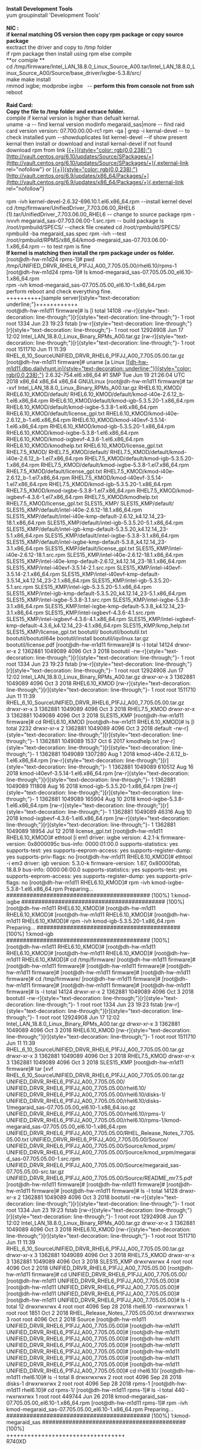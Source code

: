 **Install Development Tools**\
yum groupinstall \'Development Tools\'\
\
**NIC :**\
**if kernal matching OS version then copy rpm package or copy source
package**\
exctract the driver and copy to /tmp folder\
if rpm package then install using rpm else compile\
**or comiple **\
cd /tmp/firmware/Intel_LAN_18.8.0_Linux_Source_A00.tar/Intel_LAN_18.8.0_Linux_Source_A00/Source/base_driver/ixgbe-5.3.8/src/\
make make install\
rmmod ixgbe; modprobe ixgbe   -- **perform this from console not from
ssh**\
reboot \
\
**Raid Card:**\
**Copy the file to /tmp folder and extrace folder.**\
compile if kernal version is higher than defualt kernal.\
uname -a -- find kernal version modinfo megaraid_sas\|more -- find raid
card version version: 07.700.00.00-rc1 rpm -qa \| grep -i kernal-devel
-- to check installed yum \--showduplicates list kernel-devel \--if show
present kernal then install or download and install kernal-devel if not
found download rpm from
link [[{+}]{style="color: rgb(0,0,238);"}](http://vault.centos.org/6.10/updates/Source/SPackages/)[http://vault.centos.org/6.10/updates/Source/SPackages/+](http://vault.centos.org/6.10/updates/Source/SPackages/+){.external-link
rel="nofollow"} or [[{+}]{style="color: rgb(0,0,238);"}](http://vault.centos.org/6.9/updates/x86_64/Packages/)[http://vault.centos.org/6.9/updates/x86_64/Packages/+](http://vault.centos.org/6.9/updates/x86_64/Packages/+){.external-link
rel="nofollow"} \
\
rpm -ivh kernel-devel-2.6.32-696.10.1.el6.x86_64.rpm \--install kernel
devel cd /tmp/firmware/UnifiedDriver_7.703.06.00_RHEL6
(1).tar/UnifiedDriver_7.703.06.00_RHEL6 -- change to source package rpm
-ivvvh megaraid_sas-07.703.06.00-1.src.rpm -- build package ls
/root/rpmbuild/SPECS/ \--check file created cd /root/rpmbuild/SPECS/
rpmbuild -ba megaraid_sas.spec rpm -ivh \--test
/root/rpmbuild/RPMS/x86_64/kmod-megaraid_sas-07.703.06.00-1.x86_64.rpm
-- to test rpm is fine\
**If kernel is matching then install the rpm package under os folder.**\
\[root@dh-hw-m1d24 rpms-1\]# pwd
/tmp/UNIFIED_DRVR_RHEL6_P1FJJ_A00_7.705.05.00/rhel6.10/rpms-1
\[root@dh-hw-m1d24 rpms-1\]# ls
kmod-megaraid_sas-07.705.05.00_el6.10-1.x86_64.rpm\
rpm -ivh kmod-megaraid_sas-07.705.05.00_el6.10-1.x86_64.rpm\
perform reboot and check everything fine.\
++++++++++[sample
server]{style="text-decoration: underline;"}++++++++++++\
root@dh-hw-m1d11 firmware\]# ls [l total 14108
-rw-r]{style="text-decoration: line-through;"}[r]{style="text-decoration: line-through;"}-
1 root root 1334 Jun 23 19:23 fstab
[rw-r]{style="text-decoration: line-through;"}[r]{style="text-decoration: line-through;"}-
1 root root 12924908 Jun 17 12:02
Intel_LAN_18.8.0_Linux_Binary_RPMs_A00.tar.gz
[rw-r]{style="text-decoration: line-through;"}[r]{style="text-decoration: line-through;"}-
1 root root 1511710 Jun 11 11:39
RHEL_6_10_SourceUNIFIED_DRVR_RHEL6_P1FJJ_A00_7.705.05.00.tar.gz
\[root@dh-hw-m1d11 firmware\]# uname [a Linux
[[[dh-hw-m1d11.dbp.dailyhunt.in]{style="text-decoration: underline;"}]{style="color: rgb(0,0,238);"}](http://dh-hw-m1d11.dbp.dailyhunt.in)
2.6.32-754.el6.x86_64 #1 SMP Tue Jun 19 21:26:04 UTC 2018 x86_64 x86_64
x86_64 GNU/Linux \[root@dh-hw-m1d11 firmware\]# tar -xvf
Intel_LAN_18.8.0_Linux_Binary_RPMs_A00.tar.gz RHEL6.10_KMOD/
RHEL6.10_KMOD/default/
RHEL6.10_KMOD/default/kmod-i40e-2.6.12_b-1.el6.x86_64.rpm
RHEL6.10_KMOD/default/kmod-igb-5.3.5.20-1.x86_64.rpm
RHEL6.10_KMOD/default/kmod-ixgbe-5.3.8-1.el6.x86_64.rpm
RHEL6.10_KMOD/default/license_gpl.txt
RHEL6.10_KMOD/kmod-i40e-2.6.12_b-1.el6.x86_64.rpm
RHEL6.10_KMOD/kmod-i40evf-3.5.14-1.el6.x86_64.rpm
RHEL6.10_KMOD/kmod-igb-5.3.5.20-1.x86_64.rpm
RHEL6.10_KMOD/kmod-ixgbe-5.3.8-1.el6.x86_64.rpm
RHEL6.10_KMOD/kmod-ixgbevf-4.3.6-1.el6.x86_64.rpm
RHEL6.10_KMOD/kmodhelp.txt RHEL6.10_KMOD/license_gpl.txt RHEL7.5_KMOD/
RHEL7.5_KMOD/default/
RHEL7.5_KMOD/default/kmod-i40e-2.6.12_b-1.el7.x86_64.rpm
RHEL7.5_KMOD/default/kmod-igb-5.3.5.20-1.x86_64.rpm
RHEL7.5_KMOD/default/kmod-ixgbe-5.3.8-1.el7.x86_64.rpm
RHEL7.5_KMOD/default/license_gpl.txt
RHEL7.5_KMOD/kmod-i40e-2.6.12_b-1.el7.x86_64.rpm
RHEL7.5_KMOD/kmod-i40evf-3.5.14-1.el7.x86_64.rpm
RHEL7.5_KMOD/kmod-igb-5.3.5.20-1.x86_64.rpm
RHEL7.5_KMOD/kmod-ixgbe-5.3.8-1.el7.x86_64.rpm
RHEL7.5_KMOD/kmod-ixgbevf-4.3.6-1.el7.x86_64.rpm
RHEL7.5_KMOD/kmodhelp.txt RHEL7.5_KMOD/license_gpl.txt SLES15_KMP/
SLES15_KMP/default/ SLES15_KMP/default/intel-i40e-2.6.12-18.1.x86_64.rpm
SLES15_KMP/default/intel-i40e-kmp-default-2.6.12_k4.12.14_23-18.1.x86_64.rpm
SLES15_KMP/default/intel-igb-5.3.5.20-5.1.x86_64.rpm
SLES15_KMP/default/intel-igb-kmp-default-5.3.5.20_k4.12.14_23-5.1.x86_64.rpm
SLES15_KMP/default/intel-ixgbe-5.3.8-3.1.x86_64.rpm
SLES15_KMP/default/intel-ixgbe-kmp-default-5.3.8_k4.12.14_23-3.1.x86_64.rpm
SLES15_KMP/default/license_gpl.txt
SLES15_KMP/intel-i40e-2.6.12-18.1.src.rpm
SLES15_KMP/intel-i40e-2.6.12-18.1.x86_64.rpm
SLES15_KMP/intel-i40e-kmp-default-2.6.12_k4.12.14_23-18.1.x86_64.rpm
SLES15_KMP/intel-i40evf-3.5.14-2.1.src.rpm
SLES15_KMP/intel-i40evf-3.5.14-2.1.x86_64.rpm
SLES15_KMP/intel-i40evf-kmp-default-3.5.14_k4.12.14_23-2.1.x86_64.rpm
SLES15_KMP/intel-igb-5.3.5.20-5.1.src.rpm
SLES15_KMP/intel-igb-5.3.5.20-5.1.x86_64.rpm
SLES15_KMP/intel-igb-kmp-default-5.3.5.20_k4.12.14_23-5.1.x86_64.rpm
SLES15_KMP/intel-ixgbe-5.3.8-3.1.src.rpm
SLES15_KMP/intel-ixgbe-5.3.8-3.1.x86_64.rpm
SLES15_KMP/intel-ixgbe-kmp-default-5.3.8_k4.12.14_23-3.1.x86_64.rpm
SLES15_KMP/intel-ixgbevf-4.3.6-4.1.src.rpm
SLES15_KMP/intel-ixgbevf-4.3.6-4.1.x86_64.rpm
SLES15_KMP/intel-ixgbevf-kmp-default-4.3.6_k4.12.14_23-4.1.x86_64.rpm
SLES15_KMP/kmp_help.txt SLES15_KMP/license_gpl.txt bootutil/
bootutil/bootutil.txt bootutil/bootutil64e bootutil/install
bootutil/iqvlinux.tar.gz bootutil/license.pdf \[root@dh-hw-m1d11
firmware\]# ls -l total 14124 drwxr-xr-x 2 1362881 1049089 4096 Oct 3
2018 bootutil
-rw-r]{style="text-decoration: line-through;"}[r]{style="text-decoration: line-through;"}-
1 root root 1334 Jun 23 19:23 fstab
[rw-r]{style="text-decoration: line-through;"}[r]{style="text-decoration: line-through;"}-
1 root root 12924908 Jun 17 12:02
Intel_LAN_18.8.0_Linux_Binary_RPMs_A00.tar.gz drwxr-xr-x 3 1362881
1049089 4096 Oct 3 2018 RHEL6.10_KMOD
[rw-r]{style="text-decoration: line-through;"}[r]{style="text-decoration: line-through;"}-
1 root root 1511710 Jun 11 11:39
RHEL_6_10_SourceUNIFIED_DRVR_RHEL6_P1FJJ_A00_7.705.05.00.tar.gz
drwxr-xr-x 3 1362881 1049089 4096 Oct 3 2018 RHEL7.5_KMOD drwxr-xr-x 3
1362881 1049089 4096 Oct 3 2018 SLES15_KMP \[root@dh-hw-m1d11
firmware\]# cd RHEL6.10_KMOD \[root@dh-hw-m1d11 RHEL6.10_KMOD\]# ls [l
total 2232 drwxr-xr-x 2 1362881 1049089 4096 Oct 3 2018 default
-rw-r]{style="text-decoration: line-through;"}[r]{style="text-decoration: line-through;"}-
1 1362881 1049089 1537 Oct 6 2017 kmodhelp.txt
[rw-r]{style="text-decoration: line-through;"}[r]{style="text-decoration: line-through;"}-
1 1362881 1049089 1307280 Aug 1 2018 kmod-i40e-2.6.12_b-1.el6.x86_64.rpm
[rw-r]{style="text-decoration: line-through;"}[r]{style="text-decoration: line-through;"}-
1 1362881 1049089 610512 Aug 16 2018 kmod-i40evf-3.5.14-1.el6.x86_64.rpm
[rw-r]{style="text-decoration: line-through;"}[r]{style="text-decoration: line-through;"}-
1 1362881 1049089 111808 Aug 16 2018 kmod-igb-5.3.5.20-1.x86_64.rpm
[rw-r]{style="text-decoration: line-through;"}[r]{style="text-decoration: line-through;"}-
1 1362881 1049089 165904 Aug 10 2018 kmod-ixgbe-5.3.8-1.el6.x86_64.rpm
[rw-r]{style="text-decoration: line-through;"}[r]{style="text-decoration: line-through;"}-
1 1362881 1049089 46316 Aug 10 2018 kmod-ixgbevf-4.3.6-1.el6.x86_64.rpm
[rw-r]{style="text-decoration: line-through;"}[r]{style="text-decoration: line-through;"}-
1 1362881 1049089 18954 Jul 12 2018 license_gpl.txt \[root@dh-hw-m1d11
RHEL6.10_KMOD\]# ethtool [i em1 driver: ixgbe version: 4.2.1-k
firmware-version: 0x8000095c bus-info: 0000:01:00.0 supports-statistics:
yes supports-test: yes supports-eeprom-access: yes
supports-register-dump: yes supports-priv-flags: no \[root@dh-hw-m1d11
RHEL6.10_KMOD\]# ethtool -i em3 driver: igb version: 5.3.0-k
firmware-version: 1.67, 0x80000fab, 18.8.9 bus-info: 0000:06:00.0
supports-statistics: yes supports-test: yes supports-eeprom-access: yes
supports-register-dump: yes supports-priv-flags: no \[root@dh-hw-m1d11
RHEL6.10_KMOD\]# rpm -ivh kmod-ixgbe-5.3.8-1.el6.x86_64.rpm
Preparing\... \########################################### \[100%\]
1:kmod-ixgbe \########################################### \[100%\]
\[root@dh-hw-m1d11 RHEL6.10_KMOD\]# \[root@dh-hw-m1d11 RHEL6.10_KMOD\]#
\[root@dh-hw-m1d11 RHEL6.10_KMOD\]# \[root@dh-hw-m1d11 RHEL6.10_KMOD\]#
rpm -ivh kmod-igb-5.3.5.20-1.x86_64.rpm Preparing\...
\########################################### \[100%\] 1:kmod-igb
\########################################### \[100%\] \[root@dh-hw-m1d11
RHEL6.10_KMOD\]# \[root@dh-hw-m1d11 RHEL6.10_KMOD\]# \[root@dh-hw-m1d11
RHEL6.10_KMOD\]# \[root@dh-hw-m1d11 RHEL6.10_KMOD\]# cd /tmp/firmware/
\[root@dh-hw-m1d11 firmware\]# \[root@dh-hw-m1d11 firmware\]#
\[root@dh-hw-m1d11 firmware\]# \[root@dh-hw-m1d11 firmware\]#
\[root@dh-hw-m1d11 firmware\]# \[root@dh-hw-m1d11 firmware\]# cd
/tmp/firmware/ \[root@dh-hw-m1d11 firmware\]# \[root@dh-hw-m1d11
firmware\]# \[root@dh-hw-m1d11 firmware\]# \[root@dh-hw-m1d11
firmware\]# ls -l total 14124 drwxr-xr-x 2 1362881 1049089 4096 Oct 3
2018 bootutil
-rw-r]{style="text-decoration: line-through;"}[r]{style="text-decoration: line-through;"}-
1 root root 1334 Jun 23 19:23 fstab
[rw-r]{style="text-decoration: line-through;"}[r]{style="text-decoration: line-through;"}-
1 root root 12924908 Jun 17 12:02
Intel_LAN_18.8.0_Linux_Binary_RPMs_A00.tar.gz drwxr-xr-x 3 1362881
1049089 4096 Oct 3 2018 RHEL6.10_KMOD
[rw-r]{style="text-decoration: line-through;"}[r]{style="text-decoration: line-through;"}-
1 root root 1511710 Jun 11 11:39
RHEL_6_10_SourceUNIFIED_DRVR_RHEL6_P1FJJ_A00_7.705.05.00.tar.gz
drwxr-xr-x 3 1362881 1049089 4096 Oct 3 2018 RHEL7.5_KMOD drwxr-xr-x 3
1362881 1049089 4096 Oct 3 2018 SLES15_KMP \[root@dh-hw-m1d11
firmware\]# tar [xvf
RHEL_6_10_SourceUNIFIED_DRVR_RHEL6_P1FJJ_A00_7.705.05.00.tar.gz
UNIFIED_DRVR_RHEL6_P1FJJ_A00_7.705.05.00/
UNIFIED_DRVR_RHEL6_P1FJJ_A00_7.705.05.00/rhel6.10/
UNIFIED_DRVR_RHEL6_P1FJJ_A00_7.705.05.00/rhel6.10/disks-1/
UNIFIED_DRVR_RHEL6_P1FJJ_A00_7.705.05.00/rhel6.10/disks-1/megaraid_sas-07.705.05.00_el6.10-1.x86_64.iso.gz
UNIFIED_DRVR_RHEL6_P1FJJ_A00_7.705.05.00/rhel6.10/rpms-1/
UNIFIED_DRVR_RHEL6_P1FJJ_A00_7.705.05.00/rhel6.10/rpms-1/kmod-megaraid_sas-07.705.05.00_el6.10-1.x86_64.rpm
UNIFIED_DRVR_RHEL6_P1FJJ_A00_7.705.05.00/RHEL_Release_Notes_7.705.05.00.txt
UNIFIED_DRVR_RHEL6_P1FJJ_A00_7.705.05.00/Source/
UNIFIED_DRVR_RHEL6_P1FJJ_A00_7.705.05.00/Source/kmod_srpm/
UNIFIED_DRVR_RHEL6_P1FJJ_A00_7.705.05.00/Source/kmod_srpm/megaraid_sas-07.705.05.00-1.src.rpm
UNIFIED_DRVR_RHEL6_P1FJJ_A00_7.705.05.00/Source/megaraid_sas-07.705.05.00-src.tar.gz
UNIFIED_DRVR_RHEL6_P1FJJ_A00_7.705.05.00/Source/README_mr7.5.pdf
\[root@dh-hw-m1d11 firmware\]# \[root@dh-hw-m1d11 firmware\]#
\[root@dh-hw-m1d11 firmware\]# \[root@dh-hw-m1d11 firmware\]# ls -l
total 14128 drwxr-xr-x 2 1362881 1049089 4096 Oct 3 2018 bootutil
-rw-r]{style="text-decoration: line-through;"}[r]{style="text-decoration: line-through;"}-
1 root root 1334 Jun 23 19:23 fstab
[rw-r]{style="text-decoration: line-through;"}[r]{style="text-decoration: line-through;"}-
1 root root 12924908 Jun 17 12:02
Intel_LAN_18.8.0_Linux_Binary_RPMs_A00.tar.gz drwxr-xr-x 3 1362881
1049089 4096 Oct 3 2018 RHEL6.10_KMOD
[rw-r]{style="text-decoration: line-through;"}[r]{style="text-decoration: line-through;"}-
1 root root 1511710 Jun 11 11:39
RHEL_6_10_SourceUNIFIED_DRVR_RHEL6_P1FJJ_A00_7.705.05.00.tar.gz
drwxr-xr-x 3 1362881 1049089 4096 Oct 3 2018 RHEL7.5_KMOD drwxr-xr-x 3
1362881 1049089 4096 Oct 3 2018 SLES15_KMP drwxrwxrwx 4 root root 4096
Oct 2 2018 UNIFIED_DRVR_RHEL6_P1FJJ_A00_7.705.05.00 \[root@dh-hw-m1d11
firmware\]# cd UNIFIED_DRVR_RHEL6_P1FJJ_A00_7.705.05.00/
\[root@dh-hw-m1d11 UNIFIED_DRVR_RHEL6_P1FJJ_A00_7.705.05.00\]#
\[root@dh-hw-m1d11 UNIFIED_DRVR_RHEL6_P1FJJ_A00_7.705.05.00\]#
\[root@dh-hw-m1d11 UNIFIED_DRVR_RHEL6_P1FJJ_A00_7.705.05.00\]#
\[root@dh-hw-m1d11 UNIFIED_DRVR_RHEL6_P1FJJ_A00_7.705.05.00\]# ls -l
total 12 drwxrwxrwx 4 root root 4096 Sep 28 2018 rhel6.10 -rwxrwxrwx 1
root root 1851 Oct 2 2018 RHEL_Release_Notes_7.705.05.00.txt drwxrwxrwx
3 root root 4096 Oct 2 2018 Source \[root@dh-hw-m1d11
UNIFIED_DRVR_RHEL6_P1FJJ_A00_7.705.05.00\]# \[root@dh-hw-m1d11
UNIFIED_DRVR_RHEL6_P1FJJ_A00_7.705.05.00\]# \[root@dh-hw-m1d11
UNIFIED_DRVR_RHEL6_P1FJJ_A00_7.705.05.00\]# \[root@dh-hw-m1d11
UNIFIED_DRVR_RHEL6_P1FJJ_A00_7.705.05.00\]# \[root@dh-hw-m1d11
UNIFIED_DRVR_RHEL6_P1FJJ_A00_7.705.05.00\]# \[root@dh-hw-m1d11
UNIFIED_DRVR_RHEL6_P1FJJ_A00_7.705.05.00\]# \[root@dh-hw-m1d11
UNIFIED_DRVR_RHEL6_P1FJJ_A00_7.705.05.00\]# \[root@dh-hw-m1d11
UNIFIED_DRVR_RHEL6_P1FJJ_A00_7.705.05.00\]# cd rhel6.10/
\[root@dh-hw-m1d11 rhel6.10\]# ls -l total 8 drwxrwxrwx 2 root root 4096
Sep 28 2018 disks-1 drwxrwxrwx 2 root root 4096 Sep 28 2018 rpms-1
\[root@dh-hw-m1d11 rhel6.10\]# cd rpms-1/ \[root@dh-hw-m1d11 rpms-1\]#
ls -l total 440 -rwxrwxrwx 1 root root 449744 Jun 26 2018
kmod-megaraid_sas-07.705.05.00_el6.10-1.x86_64.rpm \[root@dh-hw-m1d11
rpms-1\]# rpm -ivh kmod-megaraid_sas-07.705.05.00_el6.10-1.x86_64.rpm
Preparing\... \########################################### \[100%\]
1:kmod-megaraid_sas \###########################################
\[100%\]\
++++++++++++++++++++++++++++++++++\
R740XD\
\
\
\
\
\
\
\
\
\
**+++++++++++++++++++++++++++++++**\
**Perform below as a one time check during upgrades.**\
**check NIC bonding working, if not break bondign and create single NIC
with IP and udpate sheet.**\
\[root@dh-hw-m1d10 \~\]# cat /proc/net/bonding/bond0 Ethernet Channel
Bonding Driver: v3.7.1 (April 27, 2011)\
Bonding Mode: fault-tolerance (active-backup) Primary Slave: None
Currently Active Slave: p5p2 MII Status: up MII Polling Interval (ms):
100 Up Delay (ms): 0 Down Delay (ms): 0\
Slave Interface: p5p2 MII Status: up Speed: 10000 Mbps Duplex: full Link
Failure Count: 0 Permanent HW addr: f4:e9:d4:92:5a:22 Slave queue ID: 0
\[root@dh-hw-m1d10 \~\]# \[root@dh-hw-m1d10 \~\]#\
**check UUIDs are undated in fstab for all mounts, if not modify
fstab**\
**check fsck is enabled on all disks duirng boot if not enable fsck
check during boot.**\
\
\_\_\_\_\_\_\_\_\_\_\_\_\_\_\_\_\_\_\_\_\_\_\_\_\_\_\_\_\_\_\_\_\_\_\_\_\_\_\_\_\_\_\_\_\_\_\_\_\_\_\_\_\_\_\_\_\_\_\_\_\_\_\_\_\_\_\_\_\_\_\_\_\_\_\_\_\_\_\_\_\_\_\_\_\_\_\_\_\_\_\_\_\_\_\_\_\_\_\_\_\_\_\_\_\_\_\_\_\_\_\_\_\_\_\_\_\_\_\_\_\_\_\_\_\_\_\_\_\_\_\_\_\_\_\_\_\_\_\_\_\_\_\_\_\_\_\_\_\_\_\_\_\_\_\_\_\_\_\_\_\_\_*Varaprasad
June 18th 2020*\_\_\_\_\_\_\_\_\_\_\_\_\_\_\_
